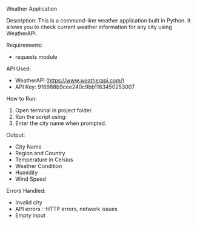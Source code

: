Weather Application

Description:
This is a command-line weather application built in Python. It allows you to check current weather information for any city using WeatherAPI.

Requirements:
- requests module


API Used:
- WeatherAPI (https://www.weatherapi.com/)
- API Key: 916988b9cee240c9bb1163450253007

How to Run:
1. Open terminal in project folder.
2. Run the script using:
3. Enter the city name when prompted.

Output:
- City Name
- Region and Country
- Temperature in Celsius
- Weather Condition
- Humidity
- Wind Speed

Errors Handled:
- Invalid city
- API errors :-HTTP errors, network issues
- Empty input
